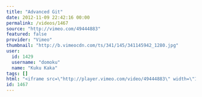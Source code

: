 ```yaml
---
title: "Advanced Git"
date: 2012-11-09 22:42:16 00:00
permalink: /videos/1467
source: "http://vimeo.com/49444883"
featured: false
provider: "Vimeo"
thumbnail: "http://b.vimeocdn.com/ts/341/145/341145942_1280.jpg"
user:
  id: 1429
  username: "domoku"
  name: "Kuku Kaka"
tags: []
html: "<iframe src=\"http://player.vimeo.com/video/49444883\" width=\"1280\" height=\"720\" frameborder=\"0\" webkitAllowFullScreen mozallowfullscreen allowFullScreen></iframe>"
id: 1467
---
```


